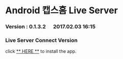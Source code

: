 # Android 캡스홈 Live Server

### Version  :  0.1.3.2&nbsp;&nbsp;&nbsp;&nbsp;&nbsp; 2017.02.03  16:15
### Live Server Connect Version
click [** HERE **](https://github.com/ncomztwo/ADTCapsHome/raw/master/Live_Version/ADTCapsHomeService.apk) to install the app.
